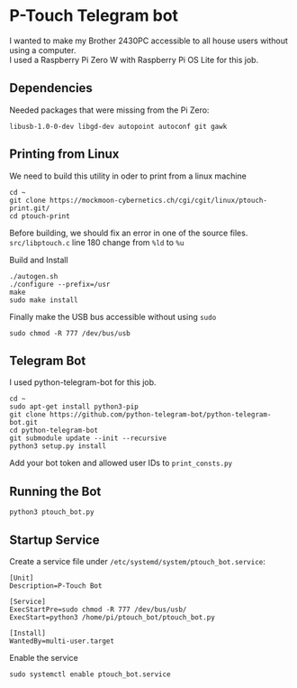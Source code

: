 # P-Touch Telegram bot

I wanted to make my Brother 2430PC accessible to all house users without using a computer.  
I used a Raspberry Pi Zero W with Raspberry Pi OS Lite for this job.  

## Dependencies

Needed packages that were missing from the Pi Zero:

```console
libusb-1.0-0-dev libgd-dev autopoint autoconf git gawk
```

## Printing from Linux

We need to build this utility in oder to print from a linux machine

```console
cd ~
git clone https://mockmoon-cybernetics.ch/cgi/cgit/linux/ptouch-print.git/
cd ptouch-print
```

Before building, we should fix an error in one of the source files.  
`src/libptouch.c` line 180 change from `%ld` to `%u`

Build and Install

```console
./autogen.sh
./configure --prefix=/usr
make
sudo make install
```

Finally make the USB bus accessible without using `sudo`

```console
sudo chmod -R 777 /dev/bus/usb
```

## Telegram Bot

I used python-telegram-bot for this job.

```console
cd ~
sudo apt-get install python3-pip
git clone https://github.com/python-telegram-bot/python-telegram-bot.git
cd python-telegram-bot
git submodule update --init --recursive
python3 setup.py install
```

Add your bot token and allowed user IDs to `print_consts.py`  

## Running the Bot

```console
python3 ptouch_bot.py
```

## Startup Service

Create a service file under `/etc/systemd/system/ptouch_bot.service`:

```console
[Unit]
Description=P-Touch Bot

[Service]
ExecStartPre=sudo chmod -R 777 /dev/bus/usb/
ExecStart=python3 /home/pi/ptouch_bot/ptouch_bot.py

[Install]
WantedBy=multi-user.target
```

Enable the service

```console
sudo systemctl enable ptouch_bot.service
```

